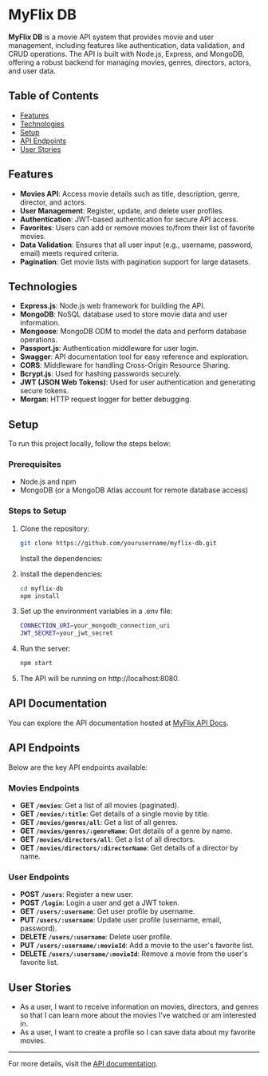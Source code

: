 # MyFlix DB

**MyFlix DB** is a movie API system that provides movie and user management, including features like authentication, data validation, and CRUD operations. The API is built with Node.js, Express, and MongoDB, offering a robust backend for managing movies, genres, directors, actors, and user data.

## Table of Contents

- [Features](#features)
- [Technologies](#technologies)
- [Setup](#setup)
- [API Endpoints](#api-endpoints)
- [User Stories](#user-stories)

## Features

- **Movies API**: Access movie details such as title, description, genre, director, and actors.
- **User Management**: Register, update, and delete user profiles.
- **Authentication**: JWT-based authentication for secure API access.
- **Favorites**: Users can add or remove movies to/from their list of favorite movies.
- **Data Validation**: Ensures that all user input (e.g., username, password, email) meets required criteria.
- **Pagination**: Get movie lists with pagination support for large datasets.

## Technologies

- **Express.js**: Node.js web framework for building the API.
- **MongoDB**: NoSQL database used to store movie data and user information.
- **Mongoose**: MongoDB ODM to model the data and perform database operations.
- **Passport.js**: Authentication middleware for user login.
- **Swagger**: API documentation tool for easy reference and exploration.
- **CORS**: Middleware for handling Cross-Origin Resource Sharing.
- **Bcrypt.js**: Used for hashing passwords securely.
- **JWT (JSON Web Tokens)**: Used for user authentication and generating secure tokens.
- **Morgan**: HTTP request logger for better debugging.

## Setup

To run this project locally, follow the steps below:

### Prerequisites
- Node.js and npm
- MongoDB (or a MongoDB Atlas account for remote database access)

### Steps to Setup

1. Clone the repository:
   ```bash
   git clone https://github.com/yourusername/myflix-db.git
   ```
   Install the dependencies:

2. Install the dependencies:
   ```bash
   cd myflix-db
   npm install
   ```
   
3. Set up the environment variables in a .env file:
   ```bash
   CONNECTION_URI=your_mongodb_connection_uri
   JWT_SECRET=your_jwt_secret
   ```

4. Run the server:
   ```bash
   npm start
   ```

5. The API will be running on http://localhost:8080.

## API Documentation

You can explore the API documentation hosted at [MyFlix API Docs](https://nimkus-movies-flix-6973780b155e.herokuapp.com/documentation.html).

## API Endpoints

Below are the key API endpoints available:

### Movies Endpoints

- **GET `/movies`**: Get a list of all movies (paginated).
- **GET `/movies/:title`**: Get details of a single movie by title.
- **GET `/movies/genres/all`**: Get a list of all genres.
- **GET `/movies/genres/:genreName`**: Get details of a genre by name.
- **GET `/movies/directors/all`**: Get a list of all directors.
- **GET `/movies/directors/:directorName`**: Get details of a director by name.

### User Endpoints

- **POST `/users`**: Register a new user.
- **POST `/login`**: Login a user and get a JWT token.
- **GET `/users/:username`**: Get user profile by username.
- **PUT `/users/:username`**: Update user profile (username, email, password).
- **DELETE `/users/:username`**: Delete user profile.
- **PUT `/users/:username/:movieId`**: Add a movie to the user's favorite list.
- **DELETE `/users/:username/:movieId`**: Remove a movie from the user's favorite list.

## User Stories

- As a user, I want to receive information on movies, directors, and genres so that I can learn more about the movies I’ve watched or am interested in.
- As a user, I want to create a profile so I can save data about my favorite movies.

---

For more details, visit the [API documentation](https://nimkus-movies-flix-6973780b155e.herokuapp.com/documentation.html).

